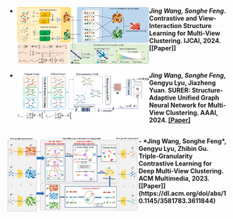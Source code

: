 

 - <img src="/contents/series.png" width = 300 align="left" > *<strong><strong>Jing Wang, Songhe Feng*. Contrastive and View-Interaction Structure Learning for Multi-View Clustering. IJCAI, 2024.[[Paper]]
<br/>
 
- <img src="/contents/surer.png" width = 300 align="left" > *<strong><strong>Jing Wang, Songhe Feng*, Gengyu Lyu, Jiazheng Yuan. SURER: Structure-Adaptive Unified Graph Neural Network for Multi-View Clustering. AAAI, 2024. [[Paper]](https://ojs.aaai.org/index.php/AAAI/article/view/29478)

 <br/>    
- <img src="/contents/trust.png" width = 300 align="left" > *<strong><strong>Jing Wang, Songhe Feng*, Gengyu Lyu, Zhibin Gu. Triple-Granularity Contrastive Learning for Deep Multi-View Clustering. ACM Multimedia, 2023. [[Paper]](https://dl.acm.org/doi/abs/10.1145/3581783.3611844)    


